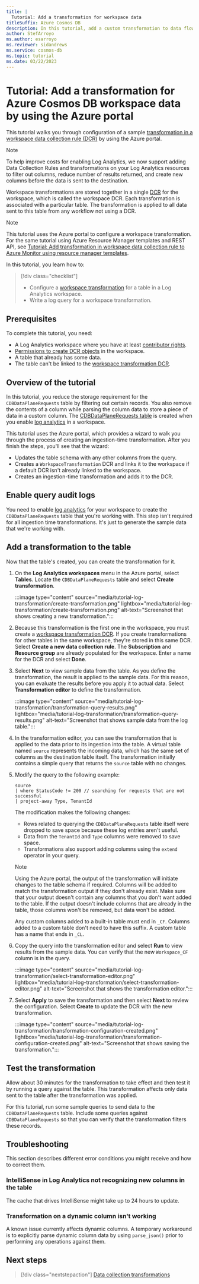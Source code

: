 ```yaml
---
title: |
  Tutorial: Add a transformation for workspace data
titleSuffix: Azure Cosmos DB
description: In this tutorial, add a custom transformation to data flowing through Azure Monitor Logs from Azure Cosmos DB by using the Azure portal.
author: StefArroyo
ms.author: esarroyo
ms.reviewer: sidandrews
ms.service: cosmos-db
ms.topic: tutorial
ms.date: 03/22/2023
---
```


# Tutorial: Add a transformation for Azure Cosmos DB workspace data by using the Azure portal

This tutorial walks you through configuration of a sample [transformation in a workspace data collection rule (DCR)](../azure-monitor/essentials/data-collection-transformations.md) by using the Azure portal.

> [!NOTE]
> To help improve costs for enabling Log Analytics, we now support adding Data Collection Rules and transformations on your Log Analytics resources to filter out columns, reduce number of results returned, and create new columns before the data is sent to the destination.

Workspace transformations are stored together in a single [DCR](../azure-monitor/essentials/data-collection-rule-overview.md) for the workspace, which is called the workspace DCR. Each transformation is associated with a particular table. The transformation is applied to all data sent to this table from any workflow not using a DCR.

> [!NOTE]
> This tutorial uses the Azure portal to configure a workspace transformation. For the same tutorial using Azure Resource Manager templates and REST API, see [Tutorial: Add transformation in workspace data collection rule to Azure Monitor using resource manager templates](../azure-monitor/logs/tutorial-workspace-transformations-api.md).

In this tutorial, you learn how to:

> [!div class="checklist"]
>
> - Configure a [workspace transformation](../azure-monitor/essentials/data-collection-transformations.md#workspace-transformation-dcr) for a table in a Log Analytics workspace.
> - Write a log query for a workspace transformation.
>

## Prerequisites

To complete this tutorial, you need:

- A Log Analytics workspace where you have at least [contributor rights](../azure-monitor/logs/manage-access.md#azure-rbac).
- [Permissions to create DCR objects](../azure-monitor/essentials/data-collection-rule-create-edit.md#permissions) in the workspace.
- A table that already has some data.
- The table can't be linked to the [workspace transformation DCR](../azure-monitor/essentials/data-collection-transformations.md#workspace-transformation-dcr).

## Overview of the tutorial

In this tutorial, you reduce the storage requirement for the `CDBDataPlaneRequests` table by filtering out certain records. You also remove the contents of a column while parsing the column data to store a piece of data in a custom column. The [CDBDataPlaneRequests table](monitor-resource-logs.md) is created when you enable [log analytics](monitor-resource-logs.md) in a workspace.

This tutorial uses the Azure portal, which provides a wizard to walk you through the process of creating an ingestion-time transformation. After you finish the steps, you'll see that the wizard:

- Updates the table schema with any other columns from the query.
- Creates a `WorkspaceTransformation` DCR and links it to the workspace if a default DCR isn't already linked to the workspace.
- Creates an ingestion-time transformation and adds it to the DCR.

## Enable query audit logs

You need to enable [log analytics](monitor-resource-logs.md) for your workspace to create the `CDBDataPlaneRequests` table that you're working with. This step isn't required for all ingestion time transformations. It's just to generate the sample data that we're working with.

## Add a transformation to the table

Now that the table's created, you can create the transformation for it.

1. On the **Log Analytics workspaces** menu in the Azure portal, select **Tables**. Locate the `CDBDataPlaneRequests` table and select **Create transformation**.

    :::image type="content" source="media/tutorial-log-transformation/create-transformation.png" lightbox="media/tutorial-log-transformation/create-transformation.png" alt-text="Screenshot that shows creating a new transformation.":::

1. Because this transformation is the first one in the workspace, you must create a [workspace transformation DCR](../azure-monitor/essentials/data-collection-transformations.md#workspace-transformation-dcr). If you create transformations for other tables in the same workspace, they're stored in this same DCR. Select **Create a new data collection rule**. The **Subscription** and **Resource group** are already populated for the workspace. Enter a name for the DCR and select **Done**.

1. Select **Next** to view sample data from the table. As you define the transformation, the result is applied to the sample data. For this reason, you can evaluate the results before you apply it to actual data. Select **Transformation editor** to define the transformation.

    :::image type="content" source="media/tutorial-log-transformation/transformation-query-results.png" lightbox="media/tutorial-log-transformation/transformation-query-results.png" alt-text="Screenshot that shows sample data from the log table.":::

1. In the transformation editor, you can see the transformation that is applied to the data prior to its ingestion into the table. A virtual table named `source` represents the incoming data, which has the same set of columns as the destination table itself. The transformation initially contains a simple query that returns the `source` table with no changes.

1. Modify the query to the following example:

    ``` kusto
    source
    | where StatusCode != 200 // searching for requests that are not successful
    | project-away Type, TenantId
    ```

    The modification makes the following changes:

   - Rows related to querying the `CDBDataPlaneRequests` table itself were dropped to save space because these log entries aren't useful.
   - Data from the `TenantId` and `Type` columns were removed to save space.
   - Transformations also support adding columns using the `extend` operator in your query.

    > [!Note]
    > Using the Azure portal, the output of the transformation will initiate changes to the table schema if required. Columns will be added to match the transformation output if they don't already exist. Make sure that your output doesn't contain any columns that you don't want added to the table. If the output doesn't include columns that are already in the table, those columns won't be removed, but data won't be added.
    >
    > Any custom columns added to a built-in table must end in `_CF`. Columns added to a custom table don't need to have this suffix. A custom table has a name that ends in `_CL`.

1. Copy the query into the transformation editor and select **Run** to view results from the sample data. You can verify that the new `Workspace_CF` column is in the query.

    :::image type="content" source="media/tutorial-log-transformation/select-transformation-editor.png" lightbox="media/tutorial-log-transformation/select-transformation-editor.png" alt-text="Screenshot that shows the transformation editor.":::

1. Select **Apply** to save the transformation and then select **Next** to review the configuration. Select **Create** to update the DCR with the new transformation.

    :::image type="content" source="media/tutorial-log-transformation/transformation-configuration-created.png" lightbox="media/tutorial-log-transformation/transformation-configuration-created.png" alt-text="Screenshot that shows saving the transformation.":::

## Test the transformation

Allow about 30 minutes for the transformation to take effect and then test it by running a query against the table. This transformation affects only data sent to the table after the transformation was applied.

For this tutorial, run some sample queries to send data to the `CDBDataPlaneRequests` table. Include some queries against `CDBDataPlaneRequests` so that you can verify that the transformation filters these records.

## Troubleshooting

This section describes different error conditions you might receive and how to correct them.

### IntelliSense in Log Analytics not recognizing new columns in the table

The cache that drives IntelliSense might take up to 24 hours to update.

### Transformation on a dynamic column isn't working

A known issue currently affects dynamic columns. A temporary workaround is to explicitly parse dynamic column data by using `parse_json()` prior to performing any operations against them.

## Next steps

> [!div class="nextstepaction"]
> [Data collection transformations](../azure-monitor/essentials/data-collection-transformations.md)

